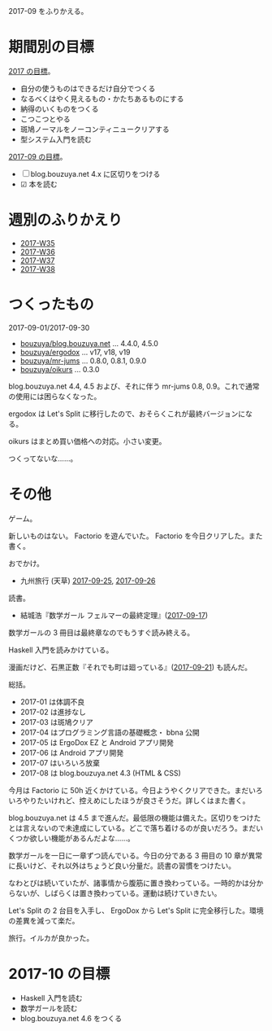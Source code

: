 2017-09 をふりかえる。

# 期間別の目標

[2017 の目標][2016-12-31]。

- 自分の使うものはできるだけ自分でつくる
- なるべくはやく見えるもの・かたちあるものにする
- 納得のいくものをつくる
- こつこつとやる
- 斑鳩ノーマルをノーコンティニュークリアする
- 型システム入門を読む

[2017-09 の目標][2017-08-31]。

- ☐ blog.bouzuya.net 4.x に区切りをつける
- ☑ 本を読む

# 週別のふりかえり

- [2017-W35][2017-09-03]
- [2017-W36][2017-09-10]
- [2017-W37][2017-09-17]
- [2017-W38][2017-09-24]

# つくったもの

2017-09-01/2017-09-30

- [bouzuya/blog.bouzuya.net][] ... 4.4.0, 4.5.0
- [bouzuya/ergodox][] ... v17, v18, v19
- [bouzuya/mr-jums][] ... 0.8.0, 0.8.1, 0.9.0
- [bouzuya/oikurs][] ... 0.3.0

blog.bouzuya.net 4.4, 4.5 および、それに伴う mr-jums 0.8, 0.9。これで通常の使用には困らなくなった。

ergodox は Let's Split に移行したので、おそらくこれが最終バージョンになる。

oikurs はまとめ買い価格への対応。小さい変更。

つくってないな……。

# その他

ゲーム。

新しいものはない。 Factorio を遊んでいた。 Factorio を今日クリアした。また書く。

おでかけ。

- 九州旅行 (天草) [2017-09-25][], [2017-09-26][]

読書。

- 結城浩『数学ガール フェルマーの最終定理』([2017-09-17][])

数学ガールの 3 冊目は最終章なのでもうすぐ読み終える。

Haskell 入門を読みかけている。

漫画だけど、石黒正数『それでも町は廻っている』([2017-09-21][]) も読んだ。

総括。

- 2017-01 は体調不良
- 2017-02 は進捗なし
- 2017-03 は斑鳩クリア
- 2017-04 はプログラミング言語の基礎概念・ bbna 公開
- 2017-05 は ErgoDox EZ と Android アプリ開発
- 2017-06 は Android アプリ開発
- 2017-07 はいろいろ放棄
- 2017-08 は blog.bouzuya.net 4.3 (HTML & CSS)

今月は Factorio に 50h 近くかけている。今日ようやくクリアできた。まだいろいろやりたいけれど、控えめにしたほうが良さそうだ。詳しくはまた書く。

blog.bouzuya.net は 4.5 まで進んだ。最低限の機能は備えた。区切りをつけたとは言えないので未達成にしている。どこで落ち着けるのが良いだろう。まだいくつか欲しい機能があるんだよな……。

数学ガールを一日に一章ずつ読んでいる。今日の分である 3 冊目の 10 章が異常に長いけど、それ以外はちょうど良い分量だ。読書の習慣をつけたい。

なわとびは続いていたが、諸事情から腹筋に置き換わっている。一時的かは分からないが、しばらくは置き換わっている。運動は続けていきたい。

Let's Split の 2 台目を入手し、 ErgoDox から Let's Split に完全移行した。環境の差異を減って楽だ。

旅行。イルカが良かった。

# 2017-10 の目標

- Haskell 入門を読む
- 数学ガールを読む
- blog.bouzuya.net 4.6 をつくる

[2016-12-31]: https://blog.bouzuya.net/2016/12/31/
[2017-08-31]: https://blog.bouzuya.net/2017/08/31/
[2017-09-03]: https://blog.bouzuya.net/2017/09/03/
[2017-09-10]: https://blog.bouzuya.net/2017/09/10/
[2017-09-17]: https://blog.bouzuya.net/2017/09/17/
[2017-09-21]: https://blog.bouzuya.net/2017/09/21/
[2017-09-24]: https://blog.bouzuya.net/2017/09/24/
[2017-09-25]: https://blog.bouzuya.net/2017/09/25/
[2017-09-26]: https://blog.bouzuya.net/2017/09/26/
[bouzuya/blog.bouzuya.net]: https://github.com/bouzuya/blog.bouzuya.net
[bouzuya/ergodox]: https://github.com/bouzuya/ergodox
[bouzuya/mr-jums]: https://github.com/bouzuya/mr-jums
[bouzuya/oikurs]: https://github.com/bouzuya/oikurs
